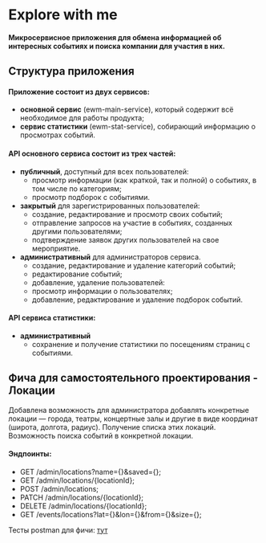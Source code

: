 # Explore with me
#### Микросервисное приложения для обмена информацией об интересных событиях и поиска компании для участия в них.
## Структура приложения
#### Приложение состоит из двух сервисов:
- **основной сервис** (ewm-main-service), который содержит всё необходимое для работы продукта;
- **сервис статистики** (ewm-stat-service), собирающий информацию о просмотрах событий.
#### API основного сервиса состоит из трех частей:
- **публичный**, доступный для всех пользователей:
    - просмотр информации (как краткой, так и полной) о событиях, в том числе по категориям;
    - просмотр подборок с событиями.
- **закрытый** для зарегистрированных пользователей:
    - создание, редактирование и просмотр своих событий;
    - отправление запросов на участие в событиях, созданных другими пользователями;
    - подтверждение заявок других пользователей на свое мероприятие.
- **административный** для администраторов сервиса.
    - создание, редактирование и удаление категорий событий;
    - редактирование событий;
    - добавление, удаление пользователей:
    - просмотр информации о пользователях;
    - добавление, редактирование и удаление подборок событий.
#### API сервиса статистики:
- **административный**
    - сохранение и получение статистики по посещениям страниц с событиями.
## Фича для самостоятельного проектирования - Локации
Добавлена возможность для администратора добавлять конкретные локации — города, театры, концертные залы и другие в виде
координат (широта, долгота, радиус). Получение списка этих локаций. Возможность поиска событий в конкретной локации.

#### Эндпоинты:
- GET /admin/locations?name={}&saved={};
- GET /admin/locations/{locationId};
- POST /admin/locations;
- PATCH /admin/locations/{locationId};
- DELETE /admin/locations/{locationId};
- GET /events/locations?lat={}&lon={}&from={}&size={};

Тесты postman для фичи: [тут](https://github.com/NastyaIM/java-explore-with-me/blob/main/postman/feature.json)
